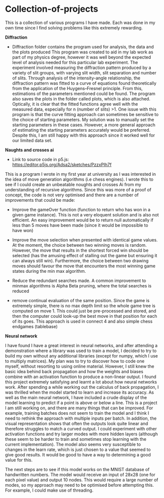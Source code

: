 # Collection-of-projects
This is a collection of various programs I have made. Each was done in my own time since I find solving problems like this extremely rewarding.

**Diffraction**
- Diffraction folder contains the program used for analysis, the data and the plots produced
This program was created to aid in my lab work as part of my physics degree, however it was well beyond the expected level of analysis needed for this particular lab experiment. The experiment involved measuring the diffraction pattern produced by a variety of slit groups, with varying slit width, slit separation and number of slits. Through analysis of the intensity-angle relationship, the diffraction pattern was fitted to a curve of equations found theoretically from the application of the Huygens–Fresnel principle. From this, estimations of the parameters mentioned could be found. 
The program also saves the plots in the folder called plots, which is also attached. Optically, it is clear that the fitted functions agree well with the measured data, especially for n (number of slits) >1.
One issue with this program is that the curve fitting approach can sometimes be sensitive to the choice of starting parameters. My solution was to manually set the starting parameters in these cases. However, a more general approach of estimating the starting parameters accurately would be preferred. Despite this, I am still happy with this approach since it worked well for our limited data set.




**Naughts and crosses ai**
- Link to source code in p5.js: https://editor.p5js.org/Adsa2/sketches/PzzxPIh7f

This is a program I wrote in my first year at university as I was interested in the idea of move generation algorithms (i.e chess engines). I wrote this to see if I could create an unbeatable noughts and crosses Ai from my understanding of recursive algorithms. Since this was more of a proof of concept, the code is not very optimised and there are a number of improvements that could be made:

- Improve the gameOver function (function to return who has won in a given game instance). This is not a very eloquent solution and is also not efficient. An easy improvement would be to return null automatically if less than 5 moves have been made (since it would be impossible to have won)

- Improve the move selection when presented with identical game values. At the moment, the choice between two winning moves is random. However, the move that results in the shortest forced win should be selected (has the amusing effect of stalling out the game but ensuring it can always still win). Furthermore, the choice between two drawing moves should favour the move that encounters the most winning game states during the min max algorithm.

-  Reduce the redundant searches made. A common improvement to minmax algorithms is Alpha Beta pruning, where the total searches is reduced

- remove continual evaluation of the same position. Since the game is extremely simple, there is no max depth limit so the whole game tree is computed on move 1. This could just be pre-processed and stored, and then the computer could look-up the best move in that position for each of its goes. This approach is used in connect 4 and also simple chess endgames (tablebase)


**Neural network**

I have found I have a great interest in neural networks, and after attending a demonstration where a library was used to train a model, I decided to try to build my own without any additional libraries (except for numpy, which I use to multiply matrices). My plan was to try to discover how to code one myself, without resorting to using online material. However, I still knew the basic idea behind back propagation and how the weights and biases combine with an activation function to produce a non-linear output.
I found this project extremely satisfying and learnt a lot about how neural networks work. After spending a while working out the calculus of back propagation, I was thrilled when the model started to learn and increase its accuracy.
As well as the main neural network, I have included a crude display of the model learning to predict if a point is above or below a line.
This is a project I am still working on, and there are many things that can be improved. For example, training batches does not seem to train the model and I think I need to rethink the approach with multiple inputs per batch. In addition, the visual representation shows that often the outputs look quite linear and therefore struggles to match a curved output. I could experiment with other activation functions and try larger modes with more hidden layers (although these seem to be harder to train and sometimes stop learning with the current implementation). The model also seems very susceptible to changes in the learn rate, which is just chosen to a value that seemed to give good results. It would be good to have a way to determining a good value for this.

The next steps are to see if this model works on the MNIST database of handwritten numbers. The model would receive an input of 28x28 (one for each pixel value) and output 10 nodes. This would require a large number of modes, so my approach may need to be optimised before attempting this. For example, I could make use of threading.



